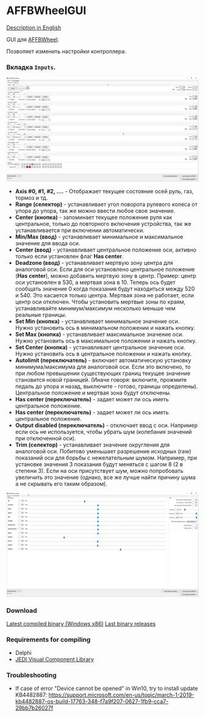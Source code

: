 # AFFBWheelGUI

[Description in English](./README.md)

GUI для [AFFBWheel](https://github.com/vsulako/AFFBWheel).

Позволяет изменить настройки контроллера.

### Вкладка `Inputs`.

![](images/affbwheelgui_inputs.png)

- **Axis #0, #1, #2, ....** - Отображает текущее состояние осей руль, газ, тормоз и тд.
- **Range (селектор)** - устанавливает угол поворота рулевого колеса от упора до упора, так же можно ввести любое свое значение.
- **Center (кнопка)** - запоминает текущее положение руля как центральное, только до повторного включения устройства, так же устанавливается при включении автоматически.
- **Min/Max (ввод)** - устанавливает минимальное и максимальное значение для ввода оси.
- **Center (ввод)** - устанавливает центральное положение оси, активно только если установлен флаг **Has center**.
- **Deadzone (ввод)** - устанавливает мертвую зону центра для аналоговой оси. Если для оси установлено центральное положение (**Has center**), можно добавить мертвую зону в центр. Пример: центр оси установлен в 530, а мертвая зона в 10. Теперь ось будет сообщать значение 0 когда показания будут находиться между 520 и 540. Это касается только центра. Мертвая зона не работает, если центр оси отключен. Чтобы установить мертвые зоны по краям, устанавливайте минимум/максимум несколько меньше чем реальные границы.
- **Set Min (кнопка)** - устанавливает минимальное значение оси. Нужно установить ось в минимальном положении и нажать кнопку.
- **Set Max (кнопка)** - устанавливает максимальное значение оси. Нужно установить ось в максимальное положении и нажать кнопку.
- **Set Center (кнопка)** - устанавливает центральное значение оси. Нужно установить ось в центральное положении и нажать кнопку.
- **Autolimit (переключатель)** - включает автоматическую установку минимума/максимума для аналоговой оси. Если это включено, то при любом превышении существующих границ текущее значение становится новой границей. (Иначе говоря: включите, прожмите педаль до упора и назад, выключите - готово, границы определены). Центральное положение и мертвая зона будут отключены.
- **Has center (переключатель)** - задает может ли ось иметь центральное положение.
- **Has center (переключатель)** - задает может ли ось иметь центральное положение.
- **Output disabled (переключатель)** - отключает ввод с оси. Например если ось не используется, чтобы убрать шум (колебания значений при отключенной оси).
- **Trim (селектор)** - устанавливает значение округления для аналоговой оси. Побитово уменьшает разрешение исходных (raw) показаний оси для борьбы с нежелательным шумом. Например, при установке значения 3 показания будут меняться с шагом 8 (2 в степени 3). Если на оси присутствует шум, можно попробовать увеличить это значение (однако, все же лучше найти причину шума а не скрывать его таким образом).

![](images/affbwheelgui_forcefeedback.png)

### Download

[Latest compiled binary (Windows x86)](https://github.com/vsulako/AFFBWheelGUI/releases/latest)
[Last binary releases](https://github.com/vsulako/AFFBWheelGUI/releases)

### Requirements for compiling

- Delphi
- [JEDI Visual Component Library](https://github.com/project-jedi/jvcl)

### Troubleshooting

- If case of error "Device cannot be opened" in Win10, try to install update KB4482887:
<https://support.microsoft.com/en-us/topic/march-1-2019-kb4482887-os-build-17763-348-f7a9f207-0627-1fb9-cca7-29bb7b26027f>


